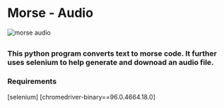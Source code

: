 # Morse - Audio
![morse audio](https://i.makeagif.com/media/7-09-2018/f1UEy0.gif?raw=true)
##

### This python program converts text to morse code. It further uses selenium to help generate and downoad an audio file.

### Requirements

[selenium]
[chromedriver-binary==96.0.4664.18.0]


